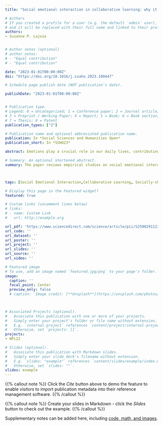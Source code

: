 ```yaml
---
title: "Social emotional interaction in collaborative learning: why it matters and how can we measure it?"

# Authors
# If you created a profile for a user (e.g. the default `admin` user), write the username (folder name) here 
# and it will be replaced with their full name and linked to their profile.
authors:
- Susanne P. Lajoie


# Author notes (optional)
# author_notes:
# - "Equal contribution"
# - "Equal contribution"

date: "2023-01-01T00:00:00Z"
doi: "https://doi.org/10.1016/j.ssaho.2023.100447"

# Schedule page publish date (NOT publication's date).

publishDate: "2023-01-01T00:00:00Z"


# Publication type.
# Legend: 0 = Uncategorized; 1 = Conference paper; 2 = Journal article;
# 3 = Preprint / Working Paper; 4 = Report; 5 = Book; 6 = Book section;
# 7 = Thesis; 8 = Patent
publication_types: ["2"]

# Publication name and optional abbreviated publication name.
publication: In *Social Sciences and Humanities Open*
publication_short: In *SSHO23*

abstract: Emotions play a crucial role in our daily lives, contributing to our mental health as well as to our learning and performance efficiency. Emotions are easily influenced by the surrounding environment and objects, and in response, we may behave differently depending on the interaction between us and the object/environment, which shape social-emotional interactions. In collaborative contexts, social-emotional interactions can affect learners’ cognitive processes, collaboration satisfaction, and learning outcomes. This study selects and reviews current empirical findings on social emotional interactions in collaborative learning contexts, with a special focus on the function of social-emotional interactions in collaboration and how they are measured for research purposes. This paper synthesizes the major findings and addresses the important role shared-regulation plays in maintaining positive emotional interactions in collaborative learning. Furthermore, the paper identifies how emotions are studied in social-contexts and points out advanced methodological applications for future research. Finally, the paper calls for interventions on facilitating sound social emotional-interactions in collaborative learning by providing practical directions for educators and instructors.

# Summary. An optional shortened abstract.
summary: The paper reviews empirical studies on social emotional interactions in collaborative learning  contexts and summarizes implications and future directions in research and practical concerns.



tags: [Social Emotional Interaction,Collaborative Learning, Socially-shared Regulation]

# Display this page in the Featured widget?
featured: true

# Custom links (uncomment lines below)
# links:
# - name: Custom Link
#   url: http://example.org

url_pdf: 'https://www.sciencedirect.com/science/article/pii/S2590291123000529'
url_code: ''
url_dataset: ''
url_poster: ''
url_project: ''
url_slides: ''
url_source: ''
url_video: ''

# Featured image
# To use, add an image named `featured.jpg/png` to your page's folder. 
image:
  caption: ''
  focal_point: Center
  preview_only: false
  # caption: 'Image credit: [**Unsplash**](https://unsplash.com/photos/pLCdAaMFLTE)'
  


# Associated Projects (optional).
#   Associate this publication with one or more of your projects.
#   Simply enter your project's folder or file name without extension.
#   E.g. `internal-project` references `content/project/internal-project/index.md`.
#   Otherwise, set `projects: []`.
projects:
- WPL22

# Slides (optional).
#   Associate this publication with Markdown slides.
#   Simply enter your slide deck's filename without extension.
#   E.g. `slides: "example"` references `content/slides/example/index.md`.
#   Otherwise, set `slides: ""`.
slides: example
---
```


{{% callout note %}}
Click the *Cite* button above to demo the feature to enable visitors to import publication metadata into their reference management software.
{{% /callout %}}

{{% callout note %}}
Create your slides in Markdown - click the *Slides* button to check out the example.
{{% /callout %}}

Supplementary notes can be added here, including [code, math, and images](https://wowchemy.com/docs/writing-markdown-latex/).
